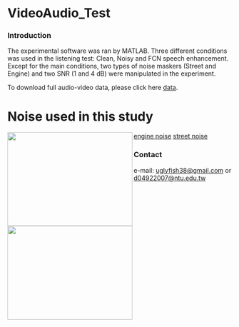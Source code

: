 # VideoAudio_Test

### Introduction
The experimental software was ran by MATLAB. Three different conditions was used in the listening test: Clean, Noisy and FCN speech enhancement. Except for the main conditions, two types of noise maskers (Street and Engine) and two SNR (1 and 4 dB) were manipulated in the experiment.

To download full audio-video data, please click here [data](https://drive.google.com/drive/folders/1iycJkD47wdJO9xw48ChR4g4cCmDnH4Iu?usp=sharing).


# Noise used in this study
 <img align="left" width="280" height="210" src="https://github.com/JasonSWFu/VideoAudio_Test/blob/master/images/engine.bmp">[engine noise](https://github.com/JasonSWFu/VideoAudio_Test/blob/master/noise_audio/engine.wav) <img align="left" width="280" height="210" src="https://github.com/JasonSWFu/VideoAudio_Test/blob/master/images/street.bmp"> [street noise](https://github.com/JasonSWFu/VideoAudio_Test/blob/master/noise_audio/street.wav)
 
    
    
### Contact

e-mail: uglyfish38@gmail.com or d04922007@ntu.edu.tw

